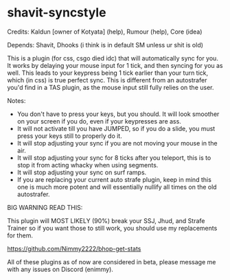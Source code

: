 # shavit-syncstyle

Credits: Kaldun [owner of Kotyata] (help), Rumour (help), Core (idea)

Depends: Shavit, Dhooks (i think is in default SM unless ur shit is old)

This is a plugin (for css, csgo died idc) that will automatically sync for you. It works by delaying your mouse input for 1 tick, and then syncing for you as well. This leads to your keypress being 1 tick earlier than your turn tick, which (in css) is true perfect sync.
This is different from an autostrafer you'd find in a TAS plugin, as the mouse input still fully relies on the user.

Notes:
- You don't have to press your keys, but you should. It will look smoother on your screen if you do, even if your keypresses are ass.
- It will not activate till you have JUMPED, so if you do a slide, you must press your keys still to properly do it.
- It will stop adjusting your sync if you are not moving your mouse in the air.
- It will stop adjusting your sync for 8 ticks after you teleport, this is to stop it from acting whacky when using segments.
- It will stop adjusting your sync on surf ramps.
- If you are replacing your current auto strafe plugin, keep in mind this one is much more potent and will essentially nullify all times on the old autostrafer.

BIG WARNING READ THIS:

This plugin will MOST LIKELY (90%) break your SSJ, Jhud, and Strafe Trainer so if you want those to still work, you should use my replacements for them.

https://github.com/Nimmy2222/bhop-get-stats

All of these plugins as of now are considered in beta, please message me with any issues on Discord (enimmy). 
